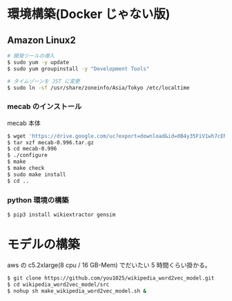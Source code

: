 # 環境構築(Docker じゃない版)

## Amazon Linux2

```sh
# 開発ツールの導入
$ sudo yum -y update
$ sudo yum groupinstall -y "Development Tools"

# タイムゾーンを JST に変更
$ sudo ln -sf /usr/share/zoneinfo/Asia/Tokyo /etc/localtime
```

### mecab のインストール

mecab 本体

```sh
$ wget 'https://drive.google.com/uc?export=download&id=0B4y35FiV1wh7cENtOXlicTFaRUE' -O mecab-0.996.tar.gz
$ tar xzf mecab-0.996.tar.gz
$ cd mecab-0.996
$ ./configure
$ make
$ make check
$ sudo make install
$ cd ..
```

### python 環境の構築

```sh
$ pip3 install wikiextractor gensim
```

# モデルの構築

aws の c5.2xlarge(8 cpu / 16 GB-Mem) でだいたい 5 時間くらい掛かる。

```sh
$ git clone https://github.com/you1025/wikipedia_word2vec_model.git
$ cd wikipedia_word2vec_model/src
$ nohup sh make_wikipedia_word2vec_model.sh &
```
